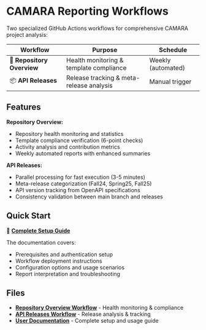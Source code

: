 # CAMARA Reporting Workflows

Two specialized GitHub Actions workflows for comprehensive CAMARA project analysis:

| Workflow | Purpose | Schedule |
|----------|---------|----------|
| 🏢 **Repository Overview** | Health monitoring & template compliance | Weekly (automated) |
| 📦 **API Releases** | Release tracking & meta-release analysis | Manual trigger |

## Features

**Repository Overview:**
- Repository health monitoring and statistics
- Template compliance verification (6-point checks)
- Activity analysis and contribution metrics
- Weekly automated reports with enhanced summaries

**API Releases:**
- Parallel processing for fast execution (3-5 minutes)
- Meta-release categorization (Fall24, Spring25, Fall25)
- API version tracking from OpenAPI specifications
- Consistency validation between main branch and releases

## Quick Start

📖 **[Complete Setup Guide](documentation/project-admin-generate-reports.md)**

The documentation covers:
- Prerequisites and authentication setup
- Workflow deployment instructions
- Configuration options and usage scenarios
- Report interpretation and troubleshooting

## Files

- **[Repository Overview Workflow](.github/workflows/project-report-camara-repository-overview.yml)** - Health monitoring & compliance
- **[API Releases Workflow](.github/workflows/project-report-camara-api-releases.yml)** - Release analysis & tracking
- **[User Documentation](documentation/project-admin-generate-reports.md)** - Complete setup and usage guide